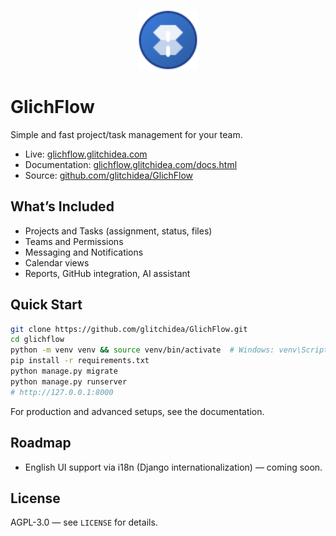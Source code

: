 <p align="center">
  <img src="static/img/favicon.svg" alt="GlichFlow Logo" width="96" height="96" />
</p>

# GlichFlow

Simple and fast project/task management for your team.

- Live: [glichflow.glitchidea.com](http://glichflow.glitchidea.com/)
- Documentation: [glichflow.glitchidea.com/docs.html](http://glichflow.glitchidea.com/docs.html)
- Source: [github.com/glitchidea/GlichFlow](https://github.com/glitchidea/GlichFlow)

## What’s Included

- Projects and Tasks (assignment, status, files)
- Teams and Permissions
- Messaging and Notifications
- Calendar views
- Reports, GitHub integration, AI assistant

## Quick Start

```bash
git clone https://github.com/glitchidea/GlichFlow.git
cd glichflow
python -m venv venv && source venv/bin/activate  # Windows: venv\Scripts\activate
pip install -r requirements.txt
python manage.py migrate
python manage.py runserver
# http://127.0.0.1:8000
```

For production and advanced setups, see the documentation.

## Roadmap
- English UI support via i18n (Django internationalization) — coming soon.

## License

AGPL-3.0 — see `LICENSE` for details.
